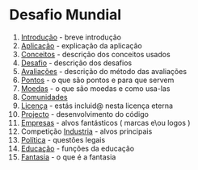 # Desafio Mundial

1. [Introdução](./INTRO.md) - breve introdução
2. [Aplicação](./APP.md) - explicação da aplicação
3. [Conceitos](./CONCEITOS.md) - descrição dos conceitos usados
4. [Desafio](./DESAFIO.md) - descrição dos desafios
5. [Avaliações](./AVALIA.md) - descrição do método das avaliações
6. [Pontos](./PONTOS.md) - o que são pontos e para que servem
7. [Moedas](./MOEDAS.md) - o que são moedas e como usa-las
8. [Comunidades](./COMUNIDADES.md)
9. [Licença](./LICENCA.md) - estás incluid@ nesta licença eterna
10. [Projecto](./PROJECTO.md) - desenvolvimento do código
11. [Empresas](./EMPRESAS.md) - alvos fantásticos ( marcas e\ou logos )
12. Competição [Industria](./INDUSTRIA.md) - alvos principais
13. [Política](./POLITICA.md) - questões legais
14. [Educação](./EDUCA.md) - funções da educação
15. [Fantasia](./FANTASIA.md) - o que é a fantasia
